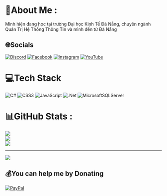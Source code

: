 # 💫About Me :
Mình hiện đang học tại trường Đại học Kinh Tế Đà Nẵng, chuyên ngành Quản Trị Hệ Thống Thông Tin và mình đến từ Đà Nẵng



## 🌐Socials
[![Discord](https://img.shields.io/badge/Discord-%237289DA.svg?logo=discord&logoColor=white)](https://discord.gg/rPCgqnb6) [![Facebook](https://img.shields.io/badge/Facebook-%231877F2.svg?logo=Facebook&logoColor=white)](https://facebook.com/NgBaTruongg) [![Instagram](https://img.shields.io/badge/Instagram-%23E4405F.svg?logo=Instagram&logoColor=white)](https://instagram.com/ngbatruong) [![YouTube](https://img.shields.io/badge/YouTube-%23FF0000.svg?logo=YouTube&logoColor=white)](https://www.youtube.com/channel/UCpUYsFDzIlMfgJ2Lgg4wznw) 

# 💻Tech Stack
![C#](https://img.shields.io/badge/c%23-%23239120.svg?style=for-the-badge&logo=c-sharp&logoColor=white) ![CSS3](https://img.shields.io/badge/css3-%231572B6.svg?style=for-the-badge&logo=css3&logoColor=white) ![JavaScript](https://img.shields.io/badge/javascript-%23323330.svg?style=for-the-badge&logo=javascript&logoColor=%23F7DF1E) ![.Net](https://img.shields.io/badge/.NET-5C2D91?style=for-the-badge&logo=.net&logoColor=white) ![MicrosoftSQLServer](https://img.shields.io/badge/Microsoft%20SQL%20Sever-CC2927?style=for-the-badge&logo=microsoft%20sql%20server&logoColor=white)
# 📊GitHub Stats :
![](https://github-readme-stats.vercel.app/api?username=batruongnguyen&theme=dark&hide_border=false&include_all_commits=false&count_private=false)<br/>
![](https://github-readme-streak-stats.herokuapp.com/?user=batruongnguyen&theme=dark&hide_border=false)<br/>
![](https://github-readme-stats.vercel.app/api/top-langs/?username=batruongnguyen&theme=dark&hide_border=false&include_all_commits=false&count_private=false&layout=compact)

---
[![](https://visitcount.itsvg.in/api?id=batruongnguyen&icon=7&color=0)](https://visitcount.itsvg.in)

  ## 💰You can help me by Donating
  [![PayPal](https://img.shields.io/badge/PayPal-00457C?style=for-the-badge&logo=paypal&logoColor=white)](https://paypal.me/ngbatruong) 


  